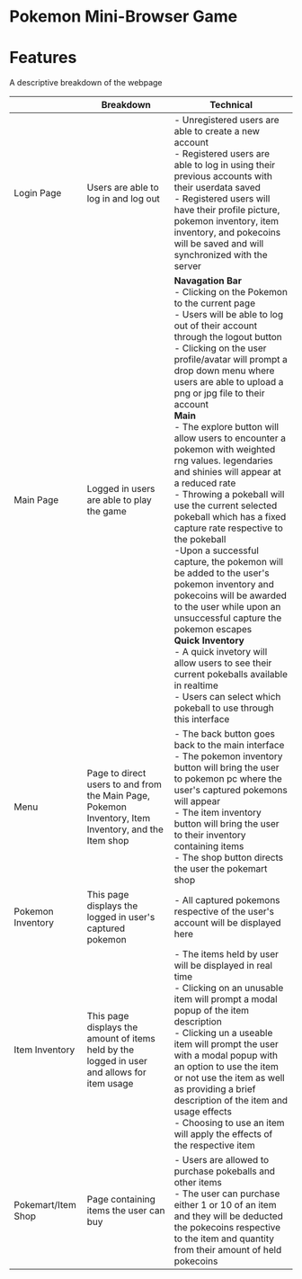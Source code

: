﻿# Pokemon Mini-Browser Game


# Features
A descriptive breakdown of the webpage

|                |Breakdown                       |Technical                       |
|----------------|-------------------------------|-----------------------------|
|Login Page      |Users are able to log in and log out|- Unregistered users are able to create a new account <br> - Registered users are able to log in using their previous accounts with their userdata saved <br> - Registered users will have their profile picture, pokemon inventory, item inventory, and pokecoins will be saved and will synchronized with the server            |
|Main Page          |Logged in users are able to play the game| **Navagation Bar**<br>- Clicking on the Pokemon to the current page<br>- Users will be able to log out of their account through the logout button <br>- Clicking on the user profile/avatar will prompt a drop down menu where users are able to upload a png or jpg file to their account<br>**Main**<br>- The explore button will allow users to encounter a pokemon with weighted rng values. legendaries and shinies will appear at a reduced rate<br>- Throwing a pokeball will use the current selected pokeball which has a fixed capture rate respective to the pokeball<br>-Upon a successful capture, the pokemon will be added to the user's pokemon inventory and pokecoins will be awarded to the user while upon an unsuccessful capture the pokemon escapes<br>**Quick Inventory**<br>- A quick invetory will allow users to see their current pokeballs available in realtime<br>- Users can select which pokeball to use through this interface        |
|Menu         |Page to direct users to and from the Main Page, Pokemon Inventory, Item Inventory, and the Item shop|- The back button goes back to the main interface<br>- The pokemon inventory button will bring the user to pokemon pc where the user's captured pokemons will appear<br>- The item inventory button will bring the user to their inventory containing items<br>- The shop button directs the user the pokemart shop
| Pokemon Inventory|This page displays the logged in user's captured pokemon|- All captured pokemons respective of the user's account will be displayed here|
| Item Inventory| This page displays the amount of items held by the logged in user and allows for item usage|- The items held by user will be displayed in real time<br>- Clicking on an unusable item will prompt a modal popup of the item description<br>- Clicking un a useable item will prompt the user with a modal popup with an option to use the item or not use the item as well as providing a brief description of the item and usage effects<br>- Choosing to use an item will apply the effects of the respective item
|Pokemart/Item Shop| Page containing items the user can buy|- Users are allowed to purchase pokeballs and other items <br>- The user can purchase either 1 or 10 of an item and they will be deducted the pokecoins respective to the item and quantity from their amount of held pokecoins| 


